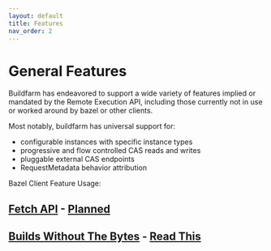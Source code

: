 ```yaml
---
layout: default
title: Features
nav_order: 2
---
```


# General Features

Buildfarm has endeavored to support a wide variety of features implied or mandated by the Remote Execution API, including those currently not in use or worked around by bazel or other clients.

Most notably, buildfarm has universal support for:

* configurable instances with specific instance types
* progressive and flow controlled CAS reads and writes
* pluggable external CAS endpoints
* RequestMetadata behavior attribution

Bazel Client Feature Usage:

## [Fetch API](https://docs.bazel.build/versions/master/command-line-reference.html#flag--experimental_remote_downloader) - [Planned](https://github.com/buildfarm/buildfarm/pull/605)
## [Builds Without The Bytes](https://github.com/bazelbuild/bazel/issues/6862) - [Read This](https://buildfarm.github.io/buildfarm/docs/execution/builds-without-the-bytes/)
